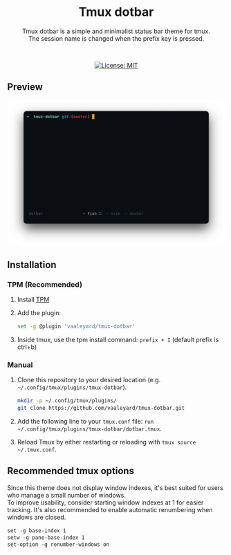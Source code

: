 <div align="center">

<h1> Tmux dotbar </h1>

Tmux dotbar is a simple and minimalist status bar theme for tmux. <br>
The session name is changed when the prefix key is pressed. <br>

<br>


[![License: MIT](https://img.shields.io/badge/License-MIT-blue.svg)](./LICENSE)

</div> 

## Preview
<p align="center">
<div align="center">

![preview](./preview.png) 

</div>
</p>

## Installation
### TPM (Recommended)
1.  Install [TPM](https://github.com/tmux-plugins/tpm)
2.  Add the plugin:

    ```bash
    set -g @plugin 'vaaleyard/tmux-dotbar'
    ```
3. Inside tmux, use the tpm install command: `prefix + I` (default prefix is ctrl+b)

### Manual
1. Clone this repository to your desired location (e.g. `~/.config/tmux/plugins/tmux-dotbar`).

   ```bash
   mkdir -p ~/.config/tmux/plugins/
   git clone https://github.com/vaaleyard/tmux-dotbar.git
   ```
2. Add the following line to your `tmux.conf` file:
   `run ~/.config/tmux/plugins/tmux-dotbar/dotbar.tmux`.
3. Reload Tmux by either restarting or reloading with `tmux source ~/.tmux.conf`.

## Recommended tmux options
Since this theme does not display window indexes, it's best suited for users who manage a small number of windows.  
To improve usability, consider starting window indexes at 1 for easier tracking.
It's also recommended to enable automatic renumbering when windows are closed.

```
set -g base-index 1
setw -g pane-base-index 1
set-option -g renumber-windows on
```

